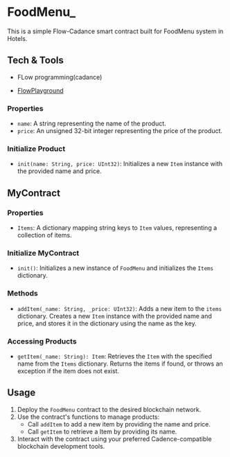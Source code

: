 # FoodMenu_

This is a simple Flow-Cadance smart contract built for FoodMenu system in Hotels.
## Tech & Tools
- FLow programming(cadance)

- [FlowPlayground](https://play.flow.com/c9872a4b-1031-49f8-9ecc-f1c88b482caa?type=contract&id=51ee76b9-f522-4b2a-90f7-e24228afab93)

### Properties
- `name`: A string representing the name of the product.
- `price`: An unsigned 32-bit integer representing the price of the product.

### Initialize Product
- `init(name: String, price: UInt32)`: Initializes a new `Item` instance with the provided name and price.

## MyContract

### Properties
- `Items`: A dictionary mapping string keys to `Item` values, representing a collection of items.

### Initialize MyContract
- `init()`: Initializes a new instance of `FoodMenu` and initializes the `Items` dictionary.

### Methods
- `addItem(_name: String, _price: UInt32)`: Adds a new item to the `items` dictionary. Creates a new `Item` instance with the provided name and price, and stores it in the dictionary using the name as the key.

### Accessing Products
- `getItem(_name: String): Item`: Retrieves the `Item` with the specified name from the `Items` dictionary. Returns the items if found, or throws an exception if the item does not exist.


## Usage

1. Deploy the `FoodMenu` contract to the desired blockchain network.
2. Use the contract's functions to manage products:
   - Call `addItem` to add a new item by providing the name and price.
   - Call `getItem` to retrieve a Item by providing its name.
3. Interact with the contract using your preferred Cadence-compatible blockchain development tools.
